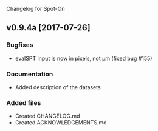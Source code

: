 Changelog for Spot-On

## v0.9.4a [2017-07-26]
### Bugfixes
- evalSPT input is now in pixels, not µm (fixed bug #155)

### Documentation
- Added description of the datasets

### Added files
- Created CHANGELOG.md
- Created ACKNOWLEDGEMENTS.md

